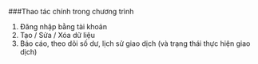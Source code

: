###Thao tác chính trong chương trình
<!-- nội đung đang được cập nhật -->
1. Đăng nhập bằng tài khoản
2. Tạo / Sửa / Xóa dữ liệu
3. Báo cáo, theo dõi số dư, lịch sử giao dịch (và trạng thái thực hiện giao dịch) 